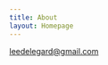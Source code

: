 ```yaml
---
title: About
layout: Homepage
---
```


<a href="mailto:leedelegard@gmail.com?subject=Hello Lee!">leedelegard@gmail.com</a>  
